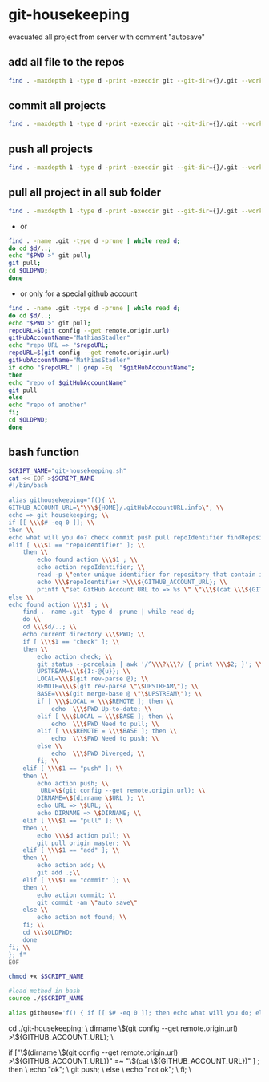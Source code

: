 # git-housekeeping
 evacuated all project from server with comment "autosave"

## add all file  to the repos

```bash
find . -maxdepth 1 -type d -print -execdir git --git-dir={}/.git --work-tree=$PWD/{} add . \;
```

## commit all projects

```bash
find . -maxdepth 1 -type d -print -execdir git --git-dir={}/.git --work-tree=$PWD/{} commit -am "auto save" \;
```

## push all projects

```bash
find . -maxdepth 1 -type d -print -execdir git --git-dir={}/.git --work-tree=$PWD/{} push \;
```

## pull all project in all sub folder

```bash
find . -maxdepth 1 -type d -print -execdir git --git-dir={}/.git --work-tree=$PWD/{} pull origin master \;
```

- or

```bash
find . -name .git -type d -prune | while read d;
do cd $d/..;
echo "$PWD >" git pull;
git pull;
cd $OLDPWD;
done
```

- or only for a special github account

```bash
find . -name .git -type d -prune | while read d;
do cd $d/..;
echo "$PWD >" git pull;
repoURL=$(git config --get remote.origin.url)
gitHubAccountName="MathiasStadler"
echo "repo URL => "$repoURL;
repoURL=$(git config --get remote.origin.url)
gitHubAccountName="MathiasStadler"
if echo "$repoURL" | grep -Eq  "$gitHubAccountName";
then
echo "repo of $gitHubAccountName"
git pull
else
echo "repo of another"
fi;
cd $OLDPWD;
done
```

## bash function

```bash
SCRIPT_NAME="git-housekeeping.sh"
cat << EOF >$SCRIPT_NAME
#!/bin/bash

alias githousekeeping="f(){ \\
GITHUB_ACCOUNT_URL=\"\\\${HOME}/.gitHubAccountURL.info\"; \\
echo => git housekeeping; \\
if [[ \\\$# -eq 0 ]]; \\
then \\
echo what will you do? check commit push pull repoIdentifier findRepository ; \\
elif [ \\\$1 == "repoIdentifier" ]; \\
    then \\
        echo found action \\\$1 ; \\
        echo action repoIdentifier; \\
        read -p \"enter unique identifier for repository that contain in the remote URL e.g. account name => \" repoIdentifier ; \\
        echo \\\$repoIdentifier >\\\${GITHUB_ACCOUNT_URL}; \\
        printf \"set GitHub Account URL to => %s \" \"\\\$(cat \\\${GITHUB_ACCOUNT_URL})\" ; \\
else \\
echo found action \\\$1 ; \\
    find . -name .git -type d -prune | while read d;
    do \\
    cd \\\$d/..; \\
    echo current directory \\\$PWD; \\
    if [ \\\$1 == "check" ]; \\
    then \\
        echo action check; \\
        git status --porcelain | awk '/^\\\?\\\?/ { print \\\$2; }'; \\
        UPSTREAM=\\\${1:-@{u}}; \\
        LOCAL=\\\$(git rev-parse @); \\
        REMOTE=\\\$(git rev-parse \"\$UPSTREAM\"); \\
        BASE=\\\$(git merge-base @ \"\$UPSTREAM\"); \\
        if [ \\\$LOCAL = \\\$REMOTE ]; then \\
            echo  \\\$PWD Up-to-date; \\
        elif [ \\\$LOCAL = \\\$BASE ]; then \\
            echo  \\\$PWD Need to pull; \\
        elif [ \\\$REMOTE = \\\$BASE ]; then \\
            echo  \\\$PWD Need to push; \\
        else \\
            echo  \\\$PWD Diverged; \\
        fi; \\
    elif [ \\\$1 == "push" ]; \\
    then \\
        echo action push; \\
         URL=\$(git config --get remote.origin.url); \\
        DIRNAME=\$(dirname \$URL ); \\
        echo URL => \$URL; \\
        echo DIRNAME => \$DIRNAME; \\
    elif [ \\\$1 == "pull" ]; \\
    then \\
        echo \\\$d action pull; \\
        git pull origin master; \\
    elif [ \\\$1 == "add" ]; \\
    then \\
        echo action add; \\
        git add .;\\
    elif [ \\\$1 == "commit" ]; \\
    then \\
        echo action commit; \\
        git commit -am \"auto save\"
    else \\
        echo action not found; \\
    fi; \\
    cd \\\$OLDPWD;
    done
fi; \\
}; f"
EOF

chmod +x $SCRIPT_NAME

#load method in bash
source ./$SCRIPT_NAME


```

```bash
alias githouse='f() { if [[ $# -eq 0 ]]; then echo what will you do; else echo $1 ;fi; }; f'
```


cd ./git-housekeeping; \\
        dirname \\\$(git config --get remote.origin.url) >\\\${GITHUB_ACCOUNT_URL}; \\


 if [\"\\\$(dirname \\\$(git config --get remote.origin.url) >\\\${GITHUB_ACCOUNT_URL})\" =~ \"\\\$(cat \\\${GITHUB_ACCOUNT_URL})\" ] ; then \\
                echo "ok"; \\
                git push; \\
            else \\
                echo "not ok"; \\
            fi; \\